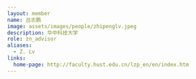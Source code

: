 ```yaml
---
layout: member
name: 吕志鹏
image: assets/images/people/zhipenglv.jpeg
description: 华中科技大学
role: zn_advisor
aliases:
  - Z. Lv
links:
  home-page: http://faculty.hust.edu.cn/lzp_en/en/index.htm
---
```



